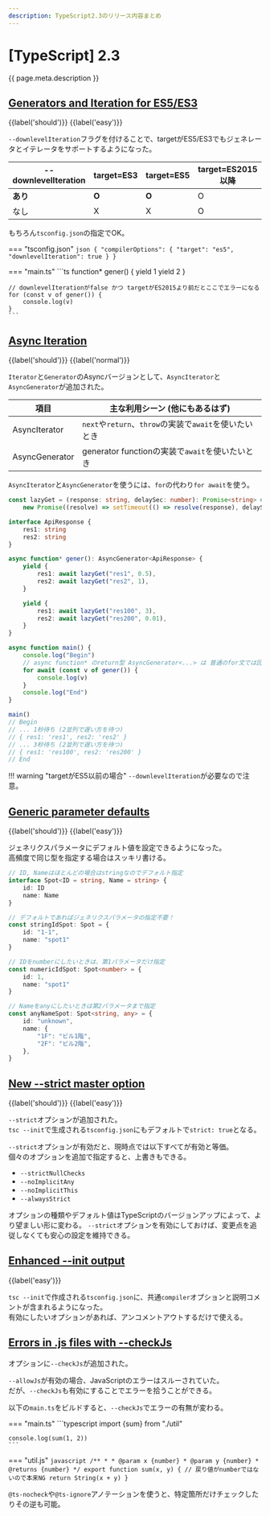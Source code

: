 ```yaml
---
description: TypeScript2.3のリリース内容まとめ
---
```


# [TypeScript] 2.3

{{ page.meta.description }}

## [Generators and Iteration for ES5/ES3]

[Generators and Iteration for ES5/ES3]: https://www.typescriptlang.org/docs/handbook/release-notes/typescript-2-3.html#generators-and-iteration-for-es5es3

{{label('should')}} {{label('easy')}} 

`--downlevelIteration`フラグを付けることで、targetがES5/ES3でもジェネレータとイテレータをサポートするようになった。

| --downlevelIteration        | target=ES3 | target=ES5 | target=ES2015以降 |
| --------------------------- | ---------- | ---------- | ----------------- |
| **あり**                    | **O**      | **O**      | O                 |
| なし                        | X          | X          | O                 |

もちろん`tsconfig.json`の指定でOK。

=== "tsconfig.json"
    ```json
    {
      "compilerOptions": {
        "target": "es5",
        "downlevelIteration": true
      }
    }
    ```

=== "main.ts"
    ```ts
    function* gener() {
        yield 1
        yield 2
    }

    // downlevelIterationがfalse かつ targetがES2015より前だとここでエラーになる
    for (const v of gener()) {
        console.log(v)
    }
    ```


## [Async Iteration]

[Async Iteration]: https://www.typescriptlang.org/docs/handbook/release-notes/typescript-2-3.html#async-iteration

{{label('should')}} {{label('normal')}} 

`Iterator`と`Generator`のAsyncバージョンとして、`AsyncIterator`と`AsyncGenerator`が追加された。

| 項目           | 主な利用シーン (他にもあるはず)                        |
| -------------- | ------------------------------------------------------ |
| AsyncIterator  | `next`や`return`、`throw`の実装で`await`を使いたいとき |
| AsyncGenerator | generator functionの実装で`await`を使いたいとき        |

`AsyncIterator`と`AsyncGenerator`を使うには、`for`の代わり`for await`を使う。

```typescript
const lazyGet = (response: string, delaySec: number): Promise<string> =>
    new Promise((resolve) => setTimeout(() => resolve(response), delaySec * 1000))

interface ApiResponse {
    res1: string
    res2: string
}

async function* gener(): AsyncGenerator<ApiResponse> {
    yield {
        res1: await lazyGet("res1", 0.5),
        res2: await lazyGet("res2", 1),
    }

    yield {
        res1: await lazyGet("res100", 3),
        res2: await lazyGet("res200", 0.01),
    }
}

async function main() {
    console.log("Begin")
    // async function* のreturn型 AsyncGenerator<...> は 普通のfor文では回せない
    for await (const v of gener()) {
        console.log(v)
    }
    console.log("End")
}

main()
// Begin
// ... 1秒待ち (2並列で遅い方を待つ)
// { res1: 'res1', res2: 'res2' }
// ... 3秒待ち (2並列で遅い方を待つ)
// { res1: 'res100', res2: 'res200' }
// End
```

!!! warning "targetがES5以前の場合"
    `--downlevelIteration`が必要なので注意。

## [Generic parameter defaults]

[Generic parameter defaults]: https://www.typescriptlang.org/docs/handbook/release-notes/typescript-2-3.html#generic-parameter-defaults

{{label('should')}} {{label('easy')}} 

ジェネリクスパラメータにデフォルト値を設定できるようになった。  
高頻度で同じ型を指定する場合はスッキリ書ける。

```typescript
// ID, Nameはほとんどの場合はstringなのでデフォルト指定
interface Spot<ID = string, Name = string> {
    id: ID
    name: Name
}

// デフォルトであればジェネリクスパラメータの指定不要！
const stringIdSpot: Spot = {
    id: "1-1",
    name: "spot1"
}

// IDをnumberにしたいときは、第1パラメータだけ指定
const numericIdSpot: Spot<number> = {
    id: 1,
    name: "spot1"
}

// Nameをanyにしたいときは第2パラメータまで指定
const anyNameSpot: Spot<string, any> = {
    id: "unknown",
    name: {
        "1F": "ビル1階",
        "2F": "ビル2階",
    },
}
```

## [New --strict master option]

[New --strict master option]: https://www.typescriptlang.org/docs/handbook/release-notes/typescript-2-3.html#new---strict-master-option

{{label('should')}} {{label('easy')}} 

`--strict`オプションが追加された。  
`tsc --init`で生成される`tsconfig.json`にもデフォルトで`strict: true`となる。

`--strict`オプションが有効だと、現時点では以下すべてが有効と等価。  
個々のオプションを追加で指定すると、上書きもできる。

* `--strictNullChecks`
* `--noImplicitAny`
* `--noImplicitThis`
* `--alwaysStrict`

オプションの種類やデフォルト値はTypeScriptのバージョンアップによって、より望ましい形に変わる。
`--strict`オプションを有効にしておけば、変更点を追従しなくても安心の設定を維持できる。

## [Enhanced --init output]

[Enhanced --init output]: https://www.typescriptlang.org/docs/handbook/release-notes/typescript-2-3.html#enhanced---init-output

{{label('easy')}} 

`tsc --init`で作成される`tsconfig.json`に、共通`compiler`オプションと説明コメントが含まれるようになった。  
有効にしたいオプションがあれば、アンコメントアウトするだけで使える。

## [Errors in .js files with --checkJs]

[Errors in .js files with --checkJs]: https://www.typescriptlang.org/docs/handbook/release-notes/typescript-2-3.html#errors-in-js-files-with---checkjs

オプションに`--checkJs`が追加された。

`--allowJs`が有効の場合、JavaScriptのエラーはスルーされていた。  
だが、`--checkJs`も有効にすることでエラーを拾うことができる。

以下の`main.ts`をビルドすると、`--checkJs`でエラーの有無が変わる。

=== "main.ts"
    ```typescript
    import {sum} from "./util"
    
    console.log(sum(1, 2))
    ```

=== "util.js"
    ```javascript
    /**
     *
     * @param x {number}
     * @param y {number}
     * @returns {number}
     */
    export function sum(x, y) {
        // 戻り値がnumberではないので本来NG
        return String(x + y)
    }
    ```

`@ts-nocheck`や`@ts-ignore`アノテーションを使うと、特定箇所だけチェックしたりその逆も可能。
